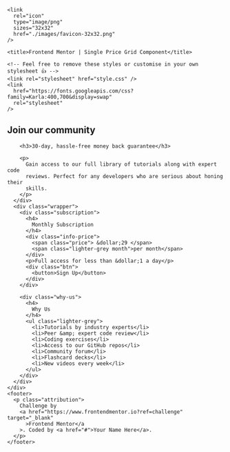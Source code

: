 <!DOCTYPE html>
<html lang="en">
  <head>
    <meta charset="UTF-8" />
    <meta name="viewport" content="width=device-width, initial-scale=1.0" />
    <!-- displays site properly based on user's device -->

    <link
      rel="icon"
      type="image/png"
      sizes="32x32"
      href="./images/favicon-32x32.png"
    />

    <title>Frontend Mentor | Single Price Grid Component</title>

    <!-- Feel free to remove these styles or customise in your own stylesheet 👍 -->
    <link rel="stylesheet" href="style.css" />
    <link
      href="https://fonts.googleapis.com/css?family=Karla:400,700&display=swap"
      rel="stylesheet"
    />
  </head>
  <body>
    <div class="container">
      <div class="info">
        <h2>Join our community</h2>

        <h3>30-day, hassle-free money back guarantee</h3>

        <p>
          Gain access to our full library of tutorials along with expert code
          reviews. Perfect for any developers who are serious about honing their
          skills.
        </p>
      </div>
      <div class="wrapper">
        <div class="subscription">
          <h4>
            Monthly Subscription
          </h4>
          <div class="info-price">
            <span class="price"> &dollar;29 </span>
            <span class="lighter-grey month">per month</span>
          </div>
          <p>Full access for less than &dollar;1 a day</p>
          <div class="btn">
            <button>Sign Up</button>
          </div>
        </div>

        <div class="why-us">
          <h4>
            Why Us
          </h4>
          <ul class="lighter-grey">
            <li>Tutorials by industry experts</li>
            <li>Peer &amp; expert code review</li>
            <li>Coding exercises</li>
            <li>Access to our GitHub repos</li>
            <li>Community forum</li>
            <li>Flashcard decks</li>
            <li>New videos every week</li>
          </ul>
        </div>
      </div>
    </div>
    <footer>
      <p class="attribution">
        Challenge by
        <a href="https://www.frontendmentor.io?ref=challenge" target="_blank"
          >Frontend Mentor</a
        >. Coded by <a href="#">Your Name Here</a>.
      </p>
    </footer>
  </body>
</html>
